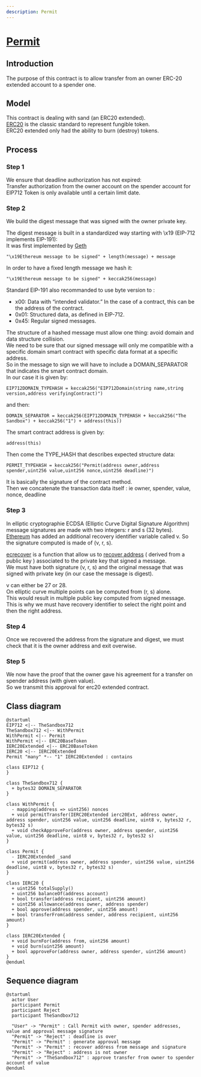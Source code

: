 ```yaml
---
description: Permit
---
```


# [Permit]((https://github.com/thesandboxgame/sandbox-smart-contracts/blob/master/src/solc_0.8/permit/Permit.sol))

## Introduction

The purpose of this contract is to allow transfer from an owner ERC-20 extended account to a spender one.

## Model

This contract is dealing with sand (an ERC20 extended).  
[ERC20](https://ethereum.org/en/developers/docs/standards/tokens/erc-20/) is the classic standard to represent fungible token.  
ERC20 extended only had the ability to burn (destroy) tokens.  

## Process

### Step 1

We ensure that deadline authorization has not expired:  
Transfer authorization from the owner account on the spender account for EIP712 Token is only available until a certain limit date.  

### Step 2

We build the digest message that was signed with the owner private key.  

The digest message is built in a standardized way starting with \x19 (EIP-712 implements EIP-191):  
It was first implemented by [Geth](https://github.com/ethereum/go-ethereum/pull/2940)  
```
"\x19Ethereum message to be signed" + length(message) + message  
```
In order to  have a fixed length message we hash it:  
```
"\x19Ethereum message to be signed" + keccak256(message)  
```
Standard EIP-191 also recommanded to use byte version to :  
- x00: Data with “intended validator.” In the case of a contract, this can be the address of the contract.  
- 0x01: Structured data, as defined in EIP-712.  
- 0x45: Regular signed messages.  


The structure of a hashed message must allow one thing: avoid domain and data structure collision.  
We need to be sure that our signed message will only me compatible with a specific domain smart contract with specific data format at a specific address.  
So in the message to sign we will have to include a DOMAIN_SEPARATOR that indicates the smart contract domain.  
In our case it is given by:
```
EIP712DOMAIN_TYPEHASH = keccak256("EIP712Domain(string name,string version,address verifyingContract)")  
```
and then:
```
DOMAIN_SEPARATOR = keccak256(EIP712DOMAIN_TYPEHASH + keccak256("The Sandbox") + keccak256("1") + address(this))  
```
The smart contract address is given by:  
```
address(this) 
```
Then come the TYPE_HASH that describes expected structure data:  
```
PERMIT_TYPEHASH = keccak256("Permit(address owner,address spender,uint256 value,uint256 nonce,uint256 deadline)")  
```
It is basically the signature of the contract method.  
Then we concatenate the transaction data itself : ie owner, spender, value, nonce, deadline  

### Step 3

In elliptic cryptographie ECDSA (Elliptic Curve Digital Signature Algorithm)  
message signatures are made with two integers: r and s (32 bytes).  
[Ethereum](https://medium.com/mycrypto/the-magic-of-digital-signatures-on-ethereum-98fe184dc9c7) has added an additional recovery identifier variable called v.
So the signature computed is made of (v, r, s).  

[ecrecover](https://soliditydeveloper.com/ecrecover) is a function that allow us to [recover address](https://crypto.stackexchange.com/questions/18105/how-does-recovering-the-public-key-from-an-ecdsa-signature-work) ( derived from a public key ) associated to the private key that signed a message.  
We must have both signature (v, r, s) and the original message that was signed with private key (in our case the message is digest).  

v can either be 27 or 28.  
On elliptic curve multiple points can be computed from (r, s) alone.  
This would result in multiple public key computed from signed message.  
This is why we must have recovery identifier to select the right point and then the right address.  

### Step 4

Once we recovered the address from the signature and digest, we must check that it is the owner address and exit overwise.  

### Step 5

We now have the proof that the owner gave his agreement for a transfer on spender address (with given value).  
So we transmit this approval for erc20 extended contract.  

## Class diagram

```plantuml
@startuml
EIP712 <|-- TheSandbox712
TheSandbox712 <|-- WithPermit
WithPermit <|-- Permit
WithPermit <|-- ERC20BaseToken
IERC20Extended <|-- ERC20BaseToken
IERC20 <|-- IERC20Extended
Permit "many" *-- "1" IERC20Extended : contains

class EIP712 {
}

class TheSandbox712 {
  + bytes32 DOMAIN_SEPARATOR
}

class WithPermit {
  - mapping(address => uint256) nonces
  + void permitTransfer(IERC20Extended ierc20Ext, address owner, address spender, uint256 value, uint256 deadline, uint8 v, bytes32 r, bytes32 s)
  + void checkApproveFor(address owner, address spender, uint256 value, uint256 deadline, uint8 v, bytes32 r, bytes32 s)
}

class Permit {
  - IERC20Extended _sand
  + void permit(address owner, address spender, uint256 value, uint256 deadline, uint8 v, bytes32 r, bytes32 s)
}

class IERC20 {
  + uint256 totalSupply() 
  + uint256 balanceOf(address account)
  + bool transfer(address recipient, uint256 amount)
  + uint256 allowance(address owner, address spender)
  + bool approve(address spender, uint256 amount)
  + bool transferFrom(address sender, address recipient, uint256 amount)
}

class IERC20Extended {
  + void burnFor(address from, uint256 amount)
  + void burn(uint256 amount)
  + bool approveFor(address owner, address spender, uint256 amount)
}
@enduml
```

## Sequence diagram

```plantuml
@startuml
  actor User
  participant Permit
  participant Reject
  participant TheSandbox712

  "User" -> "Permit" : Call Permit with owner, spender addresses, value and approval message signature
  "Permit" -> "Reject" : deadline is over
  "Permit" -> "Permit" : generate approval message
  "Permit" -> "Permit" : recover address from message and signature
  "Permit" -> "Reject" : address is not owner
  "Permit" -> "TheSandbox712" : approve transfer from owner to spender account of value
@enduml
```
